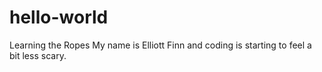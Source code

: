 # hello-world
Learning the Ropes
My name is Elliott Finn and coding is starting to feel a bit less scary.
